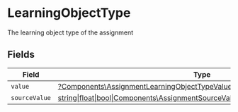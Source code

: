 # LearningObjectType

The learning object type of the assignment


## Fields

| Field                                                                                                                                                  | Type                                                                                                                                                   | Required                                                                                                                                               | Description                                                                                                                                            |
| ------------------------------------------------------------------------------------------------------------------------------------------------------ | ------------------------------------------------------------------------------------------------------------------------------------------------------ | ------------------------------------------------------------------------------------------------------------------------------------------------------ | ------------------------------------------------------------------------------------------------------------------------------------------------------ |
| `value`                                                                                                                                                | [?Components\AssignmentLearningObjectTypeValue](../../Models/Components/AssignmentLearningObjectTypeValue.md)                                          | :heavy_minus_sign:                                                                                                                                     | N/A                                                                                                                                                    |
| `sourceValue`                                                                                                                                          | [string\|float\|bool\|Components\AssignmentSourceValueLearningObjectType4\|array\|null](../../Models/Components/AssignmentLearningObjectTypeSourceValue.md) | :heavy_minus_sign:                                                                                                                                     | N/A                                                                                                                                                    |